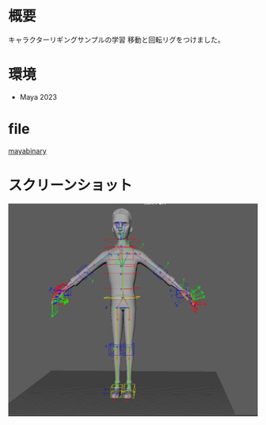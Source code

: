 # 概要
キャラクターリギングサンプルの学習
移動と回転リグをつけました。


# 環境
- Maya 2023

# file
[mayabinary](mayabinary/my0708_rigging_Chap06_Rigging_16_rig.mb)

# スクリーンショット
![Alt text](image.png)